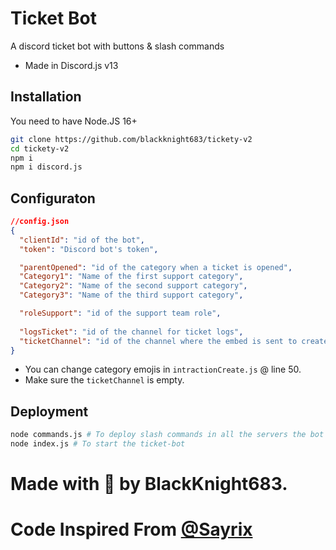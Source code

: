 # Ticket Bot

A discord ticket bot with buttons & slash commands
- Made in Discord.js v13

## Installation

You need to have Node.JS 16+

``````bash
git clone https://github.com/blackknight683/tickety-v2
cd tickety-v2
npm i
npm i discord.js
``````

## Configuraton

```json
//config.json
{
  "clientId": "id of the bot",
  "token": "Discord bot's token",

  "parentOpened": "id of the category when a ticket is opened",
  "Category1": "Name of the first support category",
  "Category2": "Name of the second support category",
  "Category3": "Name of the third support category",

  "roleSupport": "id of the support team role",
  
  "logsTicket": "id of the channel for ticket logs",
  "ticketChannel": "id of the channel where the embed is sent to create a ticket"
}
```

+ You can change category emojis in `intractionCreate.js` @ line 50.
+ Make sure the `ticketChannel` is empty.

## Deployment
```bash
node commands.js # To deploy slash commands in all the servers the bot is in
node index.js # To start the ticket-bot
```

# Made with 💜 by BlackKnight683.
# Code Inspired From [@Sayrix](https://github.com/Sayrix)
